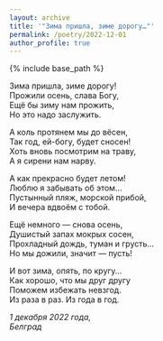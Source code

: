 ```yaml
---
layout: archive
title: '"Зима пришла, зиме дорогу…"'
permalink: /poetry/2022-12-01
author_profile: true
---
```


{% include base_path %}

Зима пришла, зиме дорогу! <br>
Прожили осень, слава Богу, <br>
Ещё бы зиму нам прожить, <br>
Но это надо заслужить. <br>

А коль протянем мы до вёсен, <br>
Так год, ей-богу, будет сносен! <br>
Хоть вновь посмотрим на траву, <br>
А я сирени нам нарву. <br>

А как прекрасно будет летом! <br>
Люблю я забывать об этом... <br>
Пустынный пляж, морской прибой, <br>
И вечера вдвоём с тобой. <br>

Ещё немного — снова осень, <br>
Душистый запах мокрых сосен, <br>
Прохладный дождь, туман и грусть… <br>
Но мы дожили, значит — пусть! <br>

И вот зима, опять, по кругу… <br>
Как хорошо, что мы друг другу <br>
Поможем избежать невзгод. <br>
Из раза в раз. Из года в год. <br>

<i>1 декабря 2022 года,</i> <br>
<i>Белград</i>